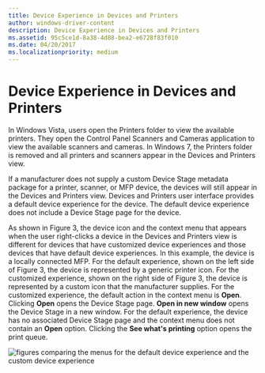 ```yaml
---
title: Device Experience in Devices and Printers
author: windows-driver-content
description: Device Experience in Devices and Printers
ms.assetid: 95c5ce1d-8a38-4d88-bea2-e6728f83f010
ms.date: 04/20/2017
ms.localizationpriority: medium
---
```


# Device Experience in Devices and Printers


In Windows Vista, users open the Printers folder to view the available printers. They open the Control Panel Scanners and Cameras application to view the available scanners and cameras. In Windows 7, the Printers folder is removed and all printers and scanners appear in the Devices and Printers view.

If a manufacturer does not supply a custom Device Stage metadata package for a printer, scanner, or MFP device, the devices will still appear in the Devices and Printers view. Devices and Printers user interface provides a default device experience for the device. The default device experience does not include a Device Stage page for the device.

As shown in Figure 3, the device icon and the context menu that appears when the user right-clicks a device in the Devices and Printers view is different for devices that have customized device experiences and those devices that have default device experiences. In this example, the device is a locally connected MFP. For the default experience, shown on the left side of Figure 3, the device is represented by a generic printer icon. For the customized experience, shown on the right side of Figure 3, the device is represented by a custom icon that the manufacturer supplies. For the customized experience, the default action in the context menu is **Open**. Clicking **Open** opens the Device Stage page. **Open in new window** opens the Device Stage in a new window. For the default experience, the device has no associated Device Stage page and the context menu does not contain an **Open** option. Clicking the **See what's printing** option opens the print queue.

![figures comparing the menus for the default device experience and the custom device experience](images/devicestage004.png)

 

 





